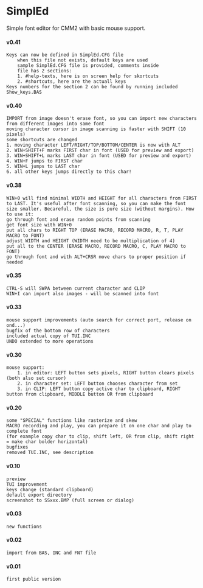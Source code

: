 # SimplEd
Simple font editor for CMM2 with basic mouse support.

#### v0.41
	Keys can now be defined in SimplEd.CFG file
		when this file not exists, default keys are used
		sample SimplEd.CFG file is provided, comments inside
		file has 2 sections:
		1. #help-texts, here is on screen help for skortcuts
		2. #shortcuts, here are the actuall keys
	Keys numbers for the section 2 can be found by running included Show_keys.BAS
	
#### v0.40
	IMPORT from image doesn't erase font, so you can import new characters from different images into same font
	moving character cursor in image scanning is faster with SHIFT (10 pixels)
	some shortcuts are changed
	1. moving character LEFT/RIGHT/TOP/BOTTOM/CENTER is now with ALT
	2. WIN+SHIFT+F marks FIRST char in font (USED for preview and export)
	3. WIN+SHIFT+L marks LAST char in font (USED for preview and export)
	4. WIN+F jumps to FIRST char
	5. WIN+L jumps to LAST char
	6. all other keys jumps directly to this char!	

#### v0.38
	WIN+0 will find minimal WIDTH and HEIGHT for all characters from FIRST to LAST. It's useful after font scanning, so you can make the font size smaller. Becareful, the size is pure size (without margins). How to use it:
 	go through font and erase random points from scanning
 	get font size with WIN+0
 	put all chars to RIGHT TOP (ERASE MACRO, RECORD MACRO, R, T, PLAY MACRO to FONT)
 	adjust WIDTH and HEIGHT (WIDTH need to be multiplication of 4)
 	put all to the CENTER (ERASE MACRO, RECORD MACRO, C, PLAY MACRO to FONT)
 	go through font and with ALT+CRSR move chars to proper position if needed
	
#### v0.35
	CTRL-S will SWPA between current character and CLIP
	WIN+I can import also images - will be scanned into font

#### v0.33
	mouse support improvements (auto search for correct port, release on ond...)
	bugfix of the bottom row of characters
	included actual copy of TUI.INC
	UNDO extended to more operations
	
#### v0.30
	mouse support:
		1. in editor: LEFT button sets pixels, RIGHT button clears pixels (both also set cursor)
		2. in character set: LEFT button chooses character from set
		3. in CLIP: LEFT button copy active char to clipboard, RIGHT button from clipboard, MIDDLE button OR from clipboard  
	
#### v0.20
	some "SPECIAL" functions like rasterize and skew
	MACRO recording and play, you can prepare it on one char and play to complete font
	(for example copy char to clip, shift left, OR from clip, shift right = make char bolder horizontal)
	bugfixes
	removed TUI.INC, see description
	
#### v0.10
	preview
	TUI improvement
	keys change (standard clipboard)
	default export directory
	screenshot to SSxxx.BMP (full screen or dialog)

#### v0.03
	new functions
	
#### v0.02
	import from BAS, INC and FNT file

#### v0.01
	first public version
	
